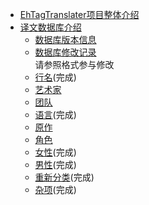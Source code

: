 ﻿* [EhTagTranslater项目整体介绍](使用文档)
* [译文数据库介绍](Home)  
    * [数据库版本信息](wiki-version)
    * [数据库修改记录](wiki-changelog)  
  请参照格式参与修改  
    * [行名](rows)(完成)
    * [艺术家](artist)
    * [团队](group)
    * [语言](language)(完成)
    * [原作](parody)
    * [角色](character)
    * [女性](female)(完成)
    * [男性](male)(完成)
    * [重新分类](reclass)(完成)
    * [杂项](misc)(完成)